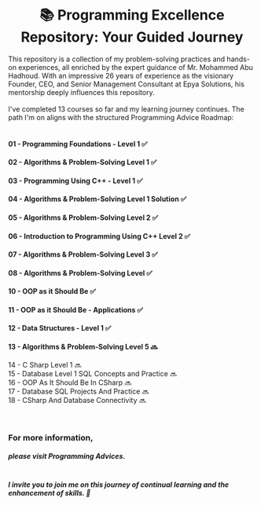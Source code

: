 <h1 align="center">📚 Programming Excellence Repository: Your Guided Journey</h1>

This repository is a collection of my problem-solving practices and hands-on experiences, all enriched by the expert guidance of Mr. Mohammed Abu Hadhoud. With an impressive 26 years of experience as the visionary Founder, CEO, and Senior Management Consultant at Epya Solutions, his mentorship deeply influences this repository.
<br/>
<br/>
 I've completed 13 courses so far and my learning journey continues. The path I'm on aligns with the structured Programming Advice Roadmap:
<br/>
<br/>
#### 01 - Programming Foundations - Level 1 ✅ <br/> 
#### 02 - Algorithms & Problem-Solving Level 1 ✅ <br/>
#### 03 - Programming Using C++ - Level 1 ✅ <br/>
#### 04 - Algorithms & Problem-Solving Level 1 Solution ✅ <br/>
#### 05 - Algorithms & Problem-Solving Level 2 ✅ <br/>
#### 06 - Introduction to Programming Using C++ Level 2 ✅ <br/>
#### 07 - Algorithms & Problem-Solving Level 3 ✅ <br/>
#### 08 - Algorithms & Problem-Solving Level ✅ <br/>
#### 10 - OOP as it Should Be ✅ <br/>
#### 11 - OOP as it Should Be - Applications ✅ <br/>
#### 12 - Data Structures - Level 1 ✅ <br/>
#### 13 - Algorithms & Problem-Solving Level 5 🔜 <br/>
14 - C Sharp Level 1 🔜<br/>
15 - Database Level 1 SQL Concepts and Practice 🔜<br/>
16 - OOP As It Should Be In CSharp 🔜 <br/>
17 - Database SQL Projects And Practice 🔜 <br/>
18 - CSharp And Database Connectivity 🔜 <br/>
<br/>
<br/>
### For more information, <br/>
##### please visit Programming Advices.
##### <br/>I invite you to join me on this journey of continual learning and the enhancement of skills. 🚀

